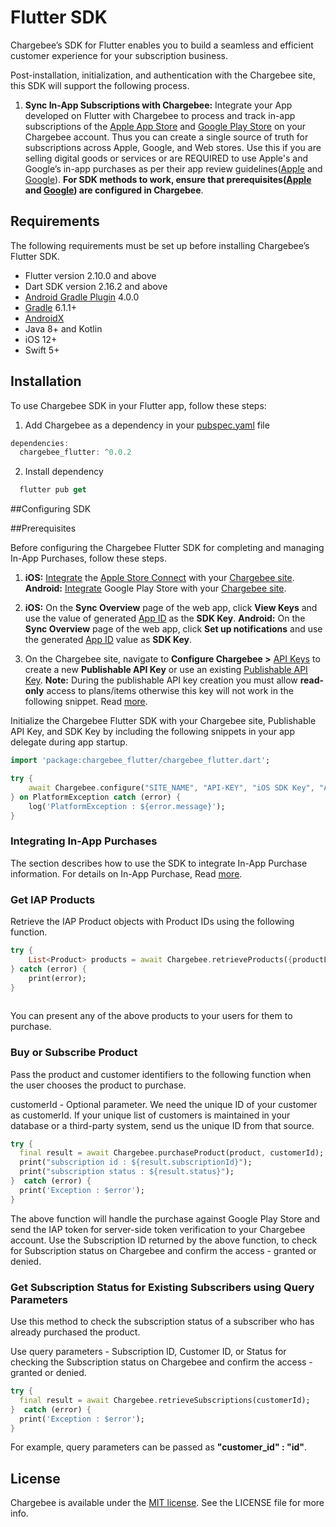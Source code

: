 # Flutter SDK
Chargebee’s SDK for Flutter enables you to build a seamless and efficient customer experience for your subscription business.

Post-installation, initialization, and authentication with the Chargebee site, this SDK will support the following process.

1. **Sync In-App Subscriptions with Chargebee:** Integrate your App developed on Flutter with Chargebee to process and track in-app subscriptions of the [Apple App Store](https://appstoreconnect.apple.com/login) and [Google Play Store](https://play.google.com/console/about/) on your Chargebee account. Thus you can create a single source of truth for subscriptions across Apple, Google, and Web stores. Use this if you are selling digital goods or services or are REQUIRED to use Apple's and Google’s in-app purchases as per their app review guidelines([Apple](https://developer.apple.com/app-store/review/guidelines/) and [Google](https://developer.apple.com/app-store/review/guidelines/)). **For SDK methods to work, ensure that prerequisites([Apple](https://www.chargebee.com/docs/2.0/mobile-app-store-product-iap.html#configure-prerequisites) and [Google](https://www.chargebee.com/docs/2.0/mobile-playstore-connect.html#prerequisites-configuration)) are configured in Chargebee**.

## Requirements
The following requirements must be set up before installing Chargebee’s Flutter SDK.

* Flutter version 2.10.0 and above
* Dart SDK version 2.16.2 and above
* [Android Gradle Plugin](https://developer.android.com/studio/releases/gradle-plugin) 4.0.0
* [Gradle](https://gradle.org/releases/) 6.1.1+
* [AndroidX](https://developer.android.com/jetpack/androidx/)
* Java 8+ and Kotlin
* iOS 12+
* Swift 5+

## Installation
To use Chargebee SDK in your Flutter app, follow these steps:

1. Add Chargebee as a dependency in your [pubspec.yaml](https://docs.flutter.dev/development/packages-and-plugins/using-packages) file

```dart
dependencies:
  chargebee_flutter: ^0.0.2
```
2. Install dependency
```dart
  flutter pub get
```

##Configuring SDK

##Prerequisites

Before configuring the Chargebee Flutter SDK for completing and managing In-App Purchases, follow these steps.

  1. **iOS:** [Integrate](https://www.chargebee.com/docs/2.0/mobile-app-store-connect.html) the [Apple Store Connect](https://appstoreconnect.apple.com/login) with your [Chargebee site](https://app.chargebee.com/login).
     **Android:** [Integrate](https://www.chargebee.com/docs/2.0/mobile-playstore-connect.html#chargebee-configuration) Google Play Store with your [Chargebee site](https://app.chargebee.com/login).

  2. **iOS:** On the **Sync Overview** page of the web app, click **View Keys** and use the value of generated [App ID](https://www.chargebee.com/docs/1.0/mobile-app-store-product-iap.html#app-id) as the **SDK Key**.
     **Android:** On the **Sync Overview** page of the web app, click **Set up notifications** and use the generated [App ID](https://www.chargebee.com/docs/1.0/mobile-playstore-notifications.html#app-id) value as **SDK Key**.

  3. On the Chargebee site, navigate to **Configure Chargebee >** [API Keys](https://www.chargebee.com/docs/2.0/api_keys.html#create-an-api-key) to create a new **Publishable API Key** or use an existing [Publishable API Key](https://www.chargebee.com/docs/2.0/api_keys.html#types-of-api-keys_publishable-key).
     **Note:** During the publishable API key creation you must allow **read-only** access to plans/items otherwise this key will not work in the following snippet. Read [more](https://www.chargebee.com/docs/2.0/api_keys.html#types-of-api-keys_publishable-key).

Initialize the Chargebee Flutter SDK with your Chargebee site, Publishable API Key, and SDK Key by including the following snippets in your app delegate during app startup.

```dart
import 'package:chargebee_flutter/chargebee_flutter.dart';

try {
    await Chargebee.configure("SITE_NAME", "API-KEY", "iOS SDK Key", "Android SDK Key");
} on PlatformException catch (error) {
    log('PlatformException : ${error.message}');
}

```
### Integrating In-App Purchases
The section describes how to use the SDK to integrate In-App Purchase information. For details on In-App Purchase, Read [more](https://www.chargebee.com/docs/2.0/mobile-in-app-purchases.html).

### Get IAP Products
Retrieve the IAP Product objects with Product IDs using the following function.

```dart
try {
    List<Product> products = await Chargebee.retrieveProducts({productList: "[Product ID's from Google or Apple]"});
} catch (error) {
    print(error);
}
            
```
You can present any of the above products to your users for them to purchase.

### Buy or Subscribe Product
Pass the product and customer identifiers to the following function when the user chooses the product to purchase.

customerId - Optional parameter. We need the unique ID of your customer as customerId. If your unique list of customers is maintained in your database or a third-party system, send us the unique ID from that source.

```dart
try {
  final result = await Chargebee.purchaseProduct(product, customerId);
  print("subscription id : ${result.subscriptionId}");
  print("subscription status : ${result.status}");
}  catch (error) {
  print('Exception : $error');
}
 ```
The above function will handle the purchase against Google Play Store and send the IAP token for server-side token verification to your Chargebee account. Use the Subscription ID returned by the above function, to check for Subscription status on Chargebee and confirm the access - granted or denied.

### Get Subscription Status for Existing Subscribers using Query Parameters
Use this method to check the subscription status of a subscriber who has already purchased the product.

Use query parameters - Subscription ID, Customer ID, or Status for checking the Subscription status on Chargebee and confirm the access - granted or denied.

```dart
try {
  final result = await Chargebee.retrieveSubscriptions(customerId);
}  catch (error) {
  print('Exception : $error');
}  
```
For example, query parameters can be passed as **"customer_id" : "id"**.

## License

Chargebee is available under the [MIT license](https://opensource.org/licenses/MIT). See the LICENSE file for more info.

